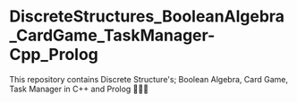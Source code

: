 # DiscreteStructures_BooleanAlgebra_CardGame_TaskManager-Cpp_Prolog
This repository contains Discrete Structure's; Boolean Algebra,  Card Game, Task Manager in C++ and Prolog 🧑🏻‍💻 

